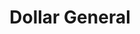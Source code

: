 ---
title: "Dollar General"
url: /norfolk/dollar-general-west-ocean-view-avenue/
shop: Kramladen
---